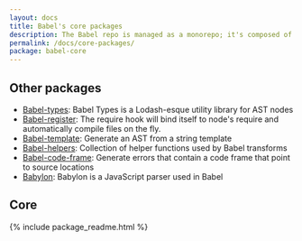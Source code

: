 ```yaml
---
layout: docs
title: Babel's core packages
description: The Babel repo is managed as a monorepo; it's composed of many npm packages
permalink: /docs/core-packages/
package: babel-core
---
```


## Other packages

* [Babel-types](babel-types.md): Babel Types is a Lodash-esque utility library for AST nodes
* [Babel-register](babel-register.md): The require hook will bind itself to node's require and automatically compile files on the fly.
* [Babel-template](babel-template.md): Generate an AST from a string template
* [Babel-helpers](babel-helpers.md): Collection of helper functions used by Babel transforms
* [Babel-code-frame](babel-code-frame.md): Generate errors that contain a code frame that point to source locations
* [Babylon](babylon.md): Babylon is a JavaScript parser used in Babel

## Core

{% include package_readme.html %}
